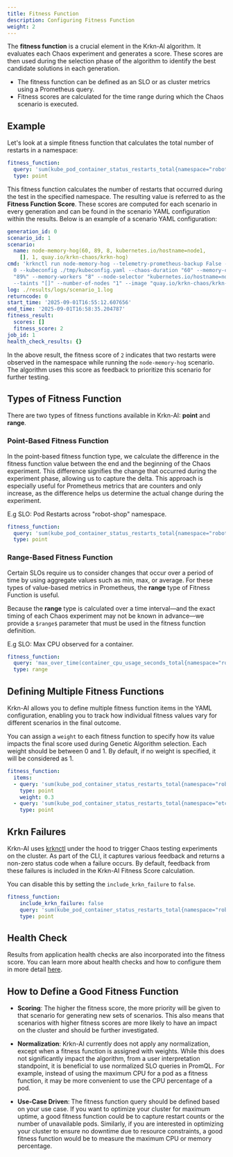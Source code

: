 ```yaml
---
title: Fitness Function
description: Configuring Fitness Function
weight: 2
---
```


The **fitness function** is a crucial element in the Krkn-AI algorithm. It evaluates each Chaos experiment and generates a score. These scores are then used during the selection phase of the algorithm to identify the best candidate solutions in each generation.

- The fitness function can be defined as an SLO or as cluster metrics using a Prometheus query.
- Fitness scores are calculated for the time range during which the Chaos scenario is executed.

## Example

Let's look at a simple fitness function that calculates the total number of restarts in a namespace:

```yaml
fitness_function: 
  query: 'sum(kube_pod_container_status_restarts_total{namespace="robot-shop"})'
  type: point
```

This fitness function calculates the number of restarts that occurred during the test in the specified namespace. The resulting value is referred to as the **Fitness Function Score**. These scores are computed for each scenario in every generation and can be found in the scenario YAML configuration within the results. Below is an example of a scenario YAML configuration:

```yaml
generation_id: 0
scenario_id: 1
scenario:
  name: node-memory-hog(60, 89, 8, kubernetes.io/hostname=node1,
    [], 1, quay.io/krkn-chaos/krkn-hog)
cmd: 'krknctl run node-memory-hog --telemetry-prometheus-backup False --wait-duration
  0 --kubeconfig ./tmp/kubeconfig.yaml --chaos-duration "60" --memory-consumption
  "89%" --memory-workers "8" --node-selector "kubernetes.io/hostname=node1"
  --taints "[]" --number-of-nodes "1" --image "quay.io/krkn-chaos/krkn-hog" '
log: ./results/logs/scenario_1.log
returncode: 0
start_time: '2025-09-01T16:55:12.607656'
end_time: '2025-09-01T16:58:35.204787'
fitness_result:
  scores: []
  fitness_score: 2
job_id: 1
health_check_results: {}
```

In the above result, the fitness score of `2` indicates that two restarts were observed in the namespace while running the `node-memory-hog` scenario. The algorithm uses this score as feedback to prioritize this scenario for further testing.


## Types of Fitness Function

There are two types of fitness functions available in Krkn-AI: **point** and **range**.

### Point-Based Fitness Function

In the point-based fitness function type, we calculate the difference in the fitness function value between the end and the beginning of the Chaos experiment. This difference signifies the change that occurred during the experiment phase, allowing us to capture the delta. This approach is especially useful for Prometheus metrics that are counters and only increase, as the difference helps us determine the actual change during the experiment.

E.g SLO: Pod Restarts across "robot-shop" namespace.

```yaml
fitness_function: 
  query: 'sum(kube_pod_container_status_restarts_total{namespace="robot-shop"})'
  type: point
```

### Range-Based Fitness Function

Certain SLOs require us to consider changes that occur over a period of time by using aggregate values such as min, max, or average. For these types of value-based metrics in Prometheus, the **range** type of Fitness Function is useful.

Because the **range** type is calculated over a time interval—and the exact timing of each Chaos experiment may not be known in advance—we provide a `$range$` parameter that must be used in the fitness function definition.

E.g SLO: Max CPU observed for a container.

```yaml
fitness_function: 
  query: 'max_over_time(container_cpu_usage_seconds_total{namespace="robot-shop", container="mysql"}[$range$])'
  type: range
```

## Defining Multiple Fitness Functions

Krkn-AI allows you to define multiple fitness function items in the YAML configuration, enabling you to track how individual fitness values vary for different scenarios in the final outcome.

You can assign a `weight` to each fitness function to specify how its value impacts the final score used during Genetic Algorithm selection. Each weight should be between 0 and 1. By default, if no weight is specified, it will be considered as 1.

```yaml
fitness_function:
  items:
  - query: 'sum(kube_pod_container_status_restarts_total{namespace="robot-shop"})'
    type: point
    weight: 0.3
  - query: 'sum(kube_pod_container_status_restarts_total{namespace="etcd"})'
    type: point
```

## Krkn Failures

Krkn-AI uses [krknctl](../../krknctl/) under the hood to trigger Chaos testing experiments on the cluster. As part of the CLI, it captures various feedback and returns a non-zero status code when a failure occurs. By default, feedback from these failures is included in the Krkn-AI Fitness Score calculation.

You can disable this by setting the `include_krkn_failure` to `false`.

```yaml
fitness_function:
    include_krkn_failure: false
    query: 'sum(kube_pod_container_status_restarts_total{namespace="robot-shop"})'
    type: point
```

## Health Check

Results from application health checks are also incorporated into the fitness score. You can learn more about health checks and how to configure them in more detail [here](./health_check.md).

## How to Define a Good Fitness Function

- **Scoring**: The higher the fitness score, the more priority will be given to that scenario for generating new sets of scenarios. This also means that scenarios with higher fitness scores are more likely to have an impact on the cluster and should be further investigated.

- **Normalization**: Krkn-AI currently does not apply any normalization, except when a fitness function is assigned with weights. While this does not significantly impact the algorithm, from a user interpretation standpoint, it is beneficial to use normalized SLO queries in PromQL. For example, instead of using the maximum CPU for a pod as a fitness function, it may be more convenient to use the CPU percentage of a pod.

- **Use-Case Driven**: The fitness function query should be defined based on your use case. If you want to optimize your cluster for maximum uptime, a good fitness function could be to capture restart counts or the number of unavailable pods. Similarly, if you are interested in optimizing your cluster to ensure no downtime due to resource constraints, a good fitness function would be to measure the maximum CPU or memory percentage.

